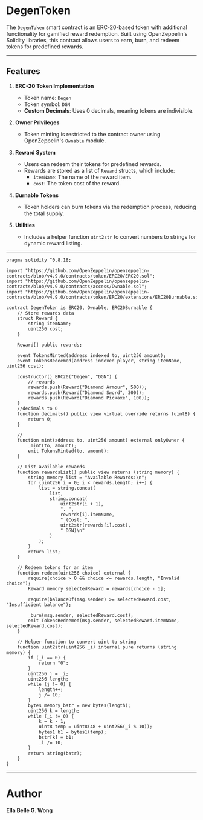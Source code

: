 # DegenToken

The `DegenToken` smart contract is an ERC-20-based token with additional functionality for gamified reward redemption. Built using OpenZeppelin's Solidity libraries, this contract allows users to earn, burn, and redeem tokens for predefined rewards.

---

## Features

1. **ERC-20 Token Implementation**
   - Token name: `Degen`
   - Token symbol: `DGN`
   - **Custom Decimals**: Uses 0 decimals, meaning tokens are indivisible.

2. **Owner Privileges**
   - Token minting is restricted to the contract owner using OpenZeppelin's `Ownable` module.

3. **Reward System**
   - Users can redeem their tokens for predefined rewards.
   - Rewards are stored as a list of `Reward` structs, which include:
     - `itemName`: The name of the reward item.
     - `cost`: The token cost of the reward.

4. **Burnable Tokens**
   - Token holders can burn tokens via the redemption process, reducing the total supply.

5. **Utilities**
   - Includes a helper function `uint2str` to convert numbers to strings for dynamic reward listing.

---
```// SPDX-License-Identifier: MIT
pragma solidity ^0.8.18;

import "https://github.com/OpenZeppelin/openzeppelin-contracts/blob/v4.9.0/contracts/token/ERC20/ERC20.sol";
import "https://github.com/OpenZeppelin/openzeppelin-contracts/blob/v4.9.0/contracts/access/Ownable.sol";
import "https://github.com/OpenZeppelin/openzeppelin-contracts/blob/v4.9.0/contracts/token/ERC20/extensions/ERC20Burnable.sol";

contract DegenToken is ERC20, Ownable, ERC20Burnable {
    // Store rewards data
    struct Reward {
        string itemName;
        uint256 cost;
    }

    Reward[] public rewards;

    event TokensMinted(address indexed to, uint256 amount);
    event TokensRedeemed(address indexed player, string itemName, uint256 cost);

    constructor() ERC20("Degen", "DGN") {
        // rewards
        rewards.push(Reward("Diamond Armour", 500));
        rewards.push(Reward("Diamond Sword", 300));
        rewards.push(Reward("Diamond Pickaxe", 100));
    }
    //decimals to 0
    function decimals() public view virtual override returns (uint8) {
        return 0;
    }

    //
    function mint(address to, uint256 amount) external onlyOwner {
        _mint(to, amount);
        emit TokensMinted(to, amount);
    }

    // List available rewards
    function rewardsList() public view returns (string memory) {
        string memory list = "Available Rewards:\n";
        for (uint256 i = 0; i < rewards.length; i++) {
            list = string.concat(
                list,
                string.concat(
                    uint2str(i + 1),
                    ". ",
                    rewards[i].itemName,
                    " (Cost: ",
                    uint2str(rewards[i].cost),
                    " DGN)\n"
                )
            );
        }
        return list;
    }

    // Redeem tokens for an item
    function redeem(uint256 choice) external {
        require(choice > 0 && choice <= rewards.length, "Invalid choice");
        Reward memory selectedReward = rewards[choice - 1];

        require(balanceOf(msg.sender) >= selectedReward.cost, "Insufficient balance");

        _burn(msg.sender, selectedReward.cost);
        emit TokensRedeemed(msg.sender, selectedReward.itemName, selectedReward.cost);
    }

    // Helper function to convert uint to string
    function uint2str(uint256 _i) internal pure returns (string memory) {
        if (_i == 0) {
            return "0";
        }
        uint256 j = _i;
        uint256 length;
        while (j != 0) {
            length++;
            j /= 10;
        }
        bytes memory bstr = new bytes(length);
        uint256 k = length;
        while (_i != 0) {
            k = k - 1;
            uint8 temp = uint8(48 + uint256(_i % 10));
            bytes1 b1 = bytes1(temp);
            bstr[k] = b1;
            _i /= 10;
        }
        return string(bstr);
    }
}
```
---
# Author
**Ella Belle G. Wong**
